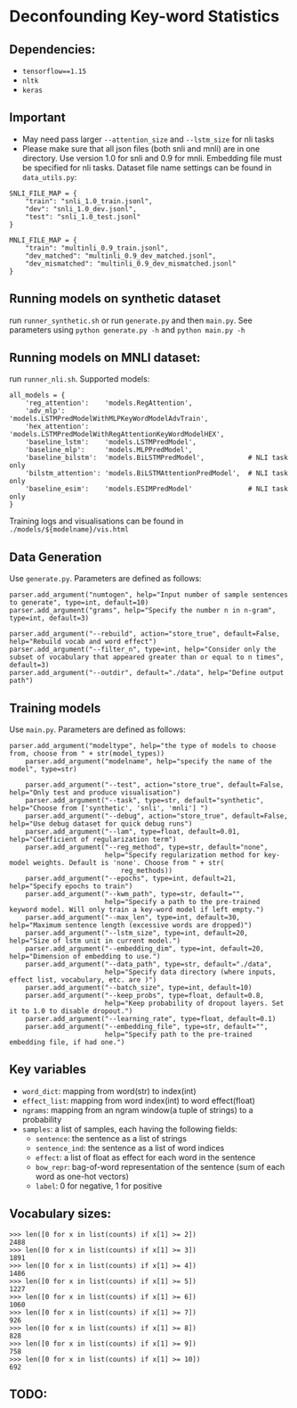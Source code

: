 # Deconfounding Key-word Statistics

## Dependencies:
- `tensorflow==1.15`
- `nltk`
- `keras`

## Important
- May need pass larger `--attention_size` and `--lstm_size` for nli tasks
- Please make sure that all json files (both snli and mnli) are in one directory. Use version 1.0 for snli
and 0.9 for mnli. Embedding file must be specified for nli tasks.
Dataset file name settings can be found in `data_utils.py`:
```
SNLI_FILE_MAP = {
    "train": "snli_1.0_train.jsonl",
    "dev": "snli_1.0_dev.jsonl",
    "test": "snli_1.0_test.jsonl"
}

MNLI_FILE_MAP = {
    "train": "multinli_0.9_train.jsonl",
    "dev_matched": "multinli_0.9_dev_matched.jsonl",
    "dev_mismatched": "multinli_0.9_dev_mismatched.jsonl"
}
```

## Running models on synthetic dataset
run `runner_synthetic.sh` or run `generate.py` and then `main.py`.
See parameters using `python generate.py -h` and `python main.py -h`

## Running models on MNLI dataset:
run `runner_nli.sh`. Supported models:
```
all_models = {
    'reg_attention':    'models.RegAttention',
    'adv_mlp':          'models.LSTMPredModelWithMLPKeyWordModelAdvTrain',
    'hex_attention':    'models.LSTMPredModelWithRegAttentionKeyWordModelHEX',
    'baseline_lstm':    'models.LSTMPredModel',
    'baseline_mlp':     'models.MLPPredModel',
    'baseline_bilstm':  'models.BiLSTMPredModel',           # NLI task only
    'bilstm_attention': 'models.BiLSTMAttentionPredModel',  # NLI task only
    'baseline_esim':    'models.ESIMPredModel'              # NLI task only
}
```

Training logs and visualisations can be found in `./models/${modelname}/vis.html`

## Data Generation
Use `generate.py`. Parameters are defined as follows:
```
parser.add_argument("numtogen", help="Input number of sample sentences to generate", type=int, default=10)
parser.add_argument("grams", help="Specify the number n in n-gram", type=int, default=3)

parser.add_argument("--rebuild", action="store_true", default=False, help="Rebuild vocab and word effect")
parser.add_argument("--filter_n", type=int, help="Consider only the subset of vocabulary that appeared greater than or equal to n times", default=3)
parser.add_argument("--outdir", default="./data", help="Define output path")
```

## Training models
Use `main.py`. Parameters are defined as follows:
```
parser.add_argument("modeltype", help="the type of models to choose from, choose from " + str(model_types))
    parser.add_argument("modelname", help="specify the name of the model", type=str)

    parser.add_argument("--test", action="store_true", default=False, help="Only test and produce visualisation")
    parser.add_argument("--task", type=str, default="synthetic", help="Choose from ['synthetic', 'snli', 'mnli'] ")
    parser.add_argument("--debug", action="store_true", default=False, help="Use debug dataset for quick debug runs")
    parser.add_argument("--lam", type=float, default=0.01, help="Coefficient of regularization term")
    parser.add_argument("--reg_method", type=str, default="none",
                        help="Specify regularization method for key-model weights. Default is 'none'. Choose from " + str(
                            reg_methods))
    parser.add_argument("--epochs", type=int, default=21, help="Specify epochs to train")
    parser.add_argument("--kwm_path", type=str, default="",
                        help="Specify a path to the pre-trained keyword model. Will only train a key-word model if left empty.")
    parser.add_argument("--max_len", type=int, default=30, help="Maximum sentence length (excessive words are dropped)")
    parser.add_argument("--lstm_size", type=int, default=20, help="Size of lstm unit in current model.")
    parser.add_argument("--embedding_dim", type=int, default=20, help="Dimension of embedding to use.")
    parser.add_argument("--data_path", type=str, default="./data",
                        help="Specify data directory (where inputs, effect list, vocabulary, etc. are )")
    parser.add_argument("--batch_size", type=int, default=10)
    parser.add_argument("--keep_probs", type=float, default=0.8,
                        help="Keep probability of dropout layers. Set it to 1.0 to disable dropout.")
    parser.add_argument("--learning_rate", type=float, default=0.1)
    parser.add_argument("--embedding_file", type=str, default="",
                        help="Specify path to the pre-trained embedding file, if had one.")
```


## Key variables
- `word_dict`: mapping from word(str) to index(int)
- `effect_list`: mapping from word index(int) to word effect(float)
- `ngrams`: mapping from an ngram window(a tuple of strings) to a probability
- `samples`: a list of samples, each having the following fields:
    * `sentence`: the sentence as a list of strings
    * `sentence_ind`: the sentence as a list of word indices
    * `effect`: a list of float as effect for each word in the sentence
    * `bow_repr`: bag-of-word representation of the sentence (sum of each word as one-hot vectors)
    * `label`: 0 for negative, 1 for positive


## Vocabulary sizes:
```
>>> len([0 for x in list(counts) if x[1] >= 2])
2488
>>> len([0 for x in list(counts) if x[1] >= 3])
1891
>>> len([0 for x in list(counts) if x[1] >= 4])
1486
>>> len([0 for x in list(counts) if x[1] >= 5])
1227
>>> len([0 for x in list(counts) if x[1] >= 6])
1060
>>> len([0 for x in list(counts) if x[1] >= 7])
926
>>> len([0 for x in list(counts) if x[1] >= 8])
828
>>> len([0 for x in list(counts) if x[1] >= 9])
758
>>> len([0 for x in list(counts) if x[1] >= 10])
692
```

## TODO:



